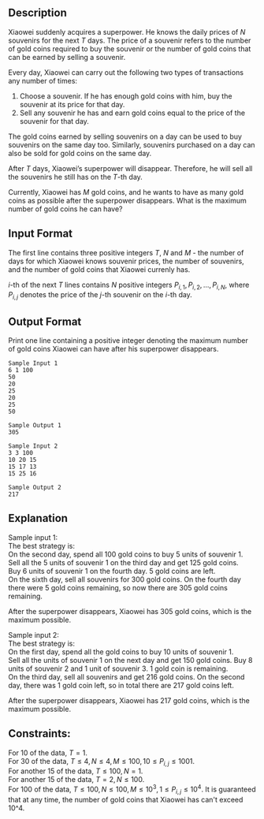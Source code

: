 ## Description

Xiaowei suddenly acquires a superpower. He knows the daily prices of $N$ souvenirs for the next $T$ days. The price of a souvenir refers to the number of gold coins required to buy the souvenir or the number of gold coins that can be earned by selling a souvenir.

Every day, Xiaowei can carry out the following two types of transactions any number of times:
1. Choose a souvenir. If he has enough gold coins with him, buy the souvenir at its price for that day.
2. Sell any souvenir he has and earn gold coins equal to the price of the souvenir for that day.

The gold coins earned by selling souvenirs on a day can be used to buy souvenirs on the same day too. Similarly, souvenirs purchased on a day can also be sold for gold coins on the same day.

After $T$ days, Xiaowei’s superpower will disappear. Therefore, he will sell all the souvenirs he still has on the $T$-th day.

Currently, Xiaowei has $M$ gold coins, and he wants to have as many gold coins as possible after the superpower disappears. What is the maximum number of gold coins he can have?

## Input Format

The first line contains three positive integers $T$, $N$ and $M$ - the number of days for which Xiaowei knows souvenir prices, the number of souvenirs, and the number of gold coins that Xiaowei currenly has.

$i$-th of the next $T$ lines contains $N$ positive integers $P_{i, 1}, P_{i, 2}, ..., P_{i, N},$ where $P_{i, j}$ denotes the price of the $j$-th souvenir on the $i$-th day.

## Output Format

Print one line containing a positive integer denoting the maximum number of gold coins Xiaowei can have after his superpower disappears.

```
Sample Input 1
6 1 100
50
20
25
20
25
50
```
```
Sample Output 1
305
```

```
Sample Input 2
3 3 100
10 20 15
15 17 13
15 25 16
```
```
Sample Output 2
217
```

## Explanation

Sample input 1:\
The best strategy is:\
On the second day, spend all 100 gold coins to buy 5 units of souvenir 1.\
Sell all the 5 units of souvenir 1 on the third day and get 125 gold coins.\
Buy 6 units of souvenir 1 on the fourth day. 5 gold coins are left.\
On the sixth day, sell all souvenirs for 300 gold coins. On the fourth day there were 5 gold coins remaining, so now there are 305 gold coins remaining.

After the superpower disappears, Xiaowei has 305 gold coins, which is the maximum possible.

Sample input 2:\
The best strategy is:\
On the first day, spend all the gold coins to buy 10 units of souvenir 1.\
Sell all the units of souvenir 1 on the next day and get 150 gold coins. Buy 8 units of souvenir 2 and 1 unit of souvenir 3. 1 gold coin is remaining.\
On the third day, sell all souvenirs and get 216 gold coins. On the second day, there was 1 gold coin left, so in total there are 217 gold coins left.

After the superpower disappears, Xiaowei has 217 gold coins, which is the maximum possible.

## Constraints:

For $10%$ of the data, $T = 1$.\
For $30%$ of the data, $T \le 4, N \le 4, M \le 100, 10 \le P_{i, j} \le 1001$.\
For another $15%$ of the data, $T \le 100, N = 1$.\
For another $15%$ of the data, $T = 2, N \le 100$.\
For $100%$ of the data, $T \le 100, N \le 100, M \le 10^3, 1 \le P_{i, j} \le 10^4$. It is guaranteed that at any time, the number of gold coins that Xiaowei has can't exceed 10^4.
